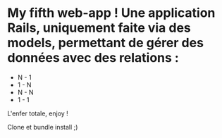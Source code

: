 # My fifth web-app ! Une application Rails, uniquement faite via des models, permettant de gérer des données avec des relations :

- N - 1 
- 1 - N 
- N - N 
- 1 - 1

L'enfer totale, enjoy !

Clone et bundle install ;)